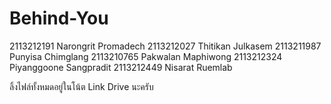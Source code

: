 # Behind-You
2113212191 Narongrit Promadech
2113212027 Thitikan Julkasem
2113211987 Punyisa Chimglang
2113210765 Pakwalan Maphiwong
2113212324 Piyanggoone Sangpradit
2113212449 Nisarat Ruemlab

ลิ้งไฟล์ทั้งหมดอยู่ในโน้ต Link Drive นะครับ
